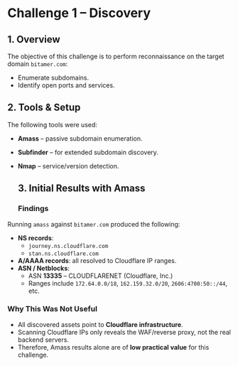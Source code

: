 # Challenge 1 – Discovery

## 1. Overview
The objective of this challenge is to perform reconnaissance on the target domain `bitamer.com`:
- Enumerate subdomains.
- Identify open ports and services.

## 2. Tools & Setup
The following tools were used:
- **Amass** – passive subdomain enumeration.  
- **Subfinder** – for extended subdomain discovery.
- **Nmap** – service/version detection.

  ## 3. Initial Results with Amass

  ### Findings
Running `amass` against `bitamer.com` produced the following:
- **NS records**:  
  - `journey.ns.cloudflare.com`  
  - `stan.ns.cloudflare.com`
- **A/AAAA records**: all resolved to Cloudflare IP ranges.  
- **ASN / Netblocks**:  
  - ASN **13335** – CLOUDFLARENET (Cloudflare, Inc.)  
  - Ranges include `172.64.0.0/18`, `162.159.32.0/20`, `2606:4700:50::/44`, etc.

### Why This Was Not Useful
- All discovered assets point to **Cloudflare infrastructure**.  
- Scanning Cloudflare IPs only reveals the WAF/reverse proxy, not the real backend servers.  
- Therefore, Amass results alone are of **low practical value** for this challenge.

